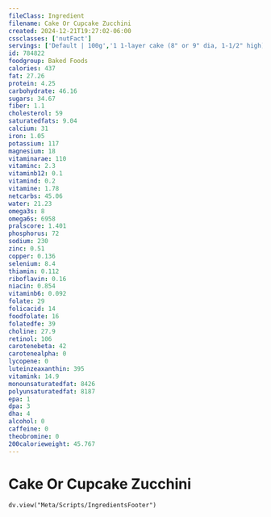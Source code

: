 ```yaml
---
fileClass: Ingredient
filename: Cake Or Cupcake Zucchini
created: 2024-12-21T19:27:02-06:00
cssclasses: ['nutFact']
servings: ['Default | 100g','1 1-layer cake (8" or 9" dia, 1-1/2" high) | 579','1 piece (1/10 of 8" or 9" dia) | 58','1 cubic inch | 8','1 cup | 88','1 bundt or tube cake | 1130']
id: 784822
foodgroup: Baked Foods
calories: 437
fat: 27.26
protein: 4.25
carbohydrate: 46.16
sugars: 34.67
fiber: 1.1
cholesterol: 59
saturatedfats: 9.04
calcium: 31
iron: 1.05
potassium: 117
magnesium: 18
vitaminarae: 110
vitaminc: 2.3
vitaminb12: 0.1
vitamind: 0.2
vitamine: 1.78
netcarbs: 45.06
water: 21.23
omega3s: 8
omega6s: 6958
pralscore: 1.401
phosphorus: 72
sodium: 230
zinc: 0.51
copper: 0.136
selenium: 8.4
thiamin: 0.112
riboflavin: 0.16
niacin: 0.854
vitaminb6: 0.092
folate: 29
folicacid: 14
foodfolate: 16
folatedfe: 39
choline: 27.9
retinol: 106
carotenebeta: 42
carotenealpha: 0
lycopene: 0
luteinzeaxanthin: 395
vitamink: 14.9
monounsaturatedfat: 8426
polyunsaturatedfat: 8187
epa: 1
dpa: 3
dha: 4
alcohol: 0
caffeine: 0
theobromine: 0
200calorieweight: 45.767
---
```


# Cake Or Cupcake Zucchini

```dataviewjs
dv.view("Meta/Scripts/IngredientsFooter")
```